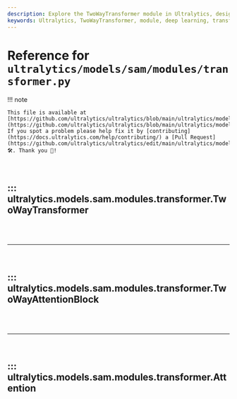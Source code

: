 ```yaml
---
description: Explore the TwoWayTransformer module in Ultralytics, designed for simultaneous attention to image and query points. Ideal for object detection and segmentation tasks.
keywords: Ultralytics, TwoWayTransformer, module, deep learning, transformer, object detection, image segmentation, attention mechanism, neural networks
---
```


# Reference for `ultralytics/models/sam/modules/transformer.py`

!!! note

    This file is available at [https://github.com/ultralytics/ultralytics/blob/main/ultralytics/models/sam/modules/transformer.py](https://github.com/ultralytics/ultralytics/blob/main/ultralytics/models/sam/modules/transformer.py). If you spot a problem please help fix it by [contributing](https://docs.ultralytics.com/help/contributing/) a [Pull Request](https://github.com/ultralytics/ultralytics/edit/main/ultralytics/models/sam/modules/transformer.py) 🛠️. Thank you 🙏!

<br>

## ::: ultralytics.models.sam.modules.transformer.TwoWayTransformer

<br><br><hr><br>

## ::: ultralytics.models.sam.modules.transformer.TwoWayAttentionBlock

<br><br><hr><br>

## ::: ultralytics.models.sam.modules.transformer.Attention

<br><br>
